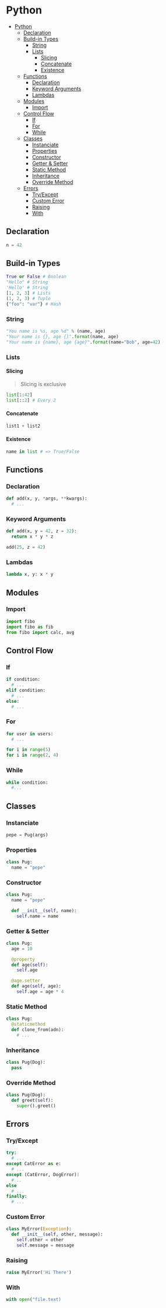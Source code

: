 # Python
<!-- TOC -->

- [Python](#python)
  - [Declaration](#declaration)
  - [Build-in Types](#build-in-types)
    - [String](#string)
    - [Lists](#lists)
      - [Slicing](#slicing)
      - [Concatenate](#concatenate)
      - [Existence](#existence)
  - [Functions](#functions)
    - [Declaration](#declaration-1)
    - [Keyword Arguments](#keyword-arguments)
    - [Lambdas](#lambdas)
  - [Modules](#modules)
    - [Import](#import)
  - [Control Flow](#control-flow)
    - [If](#if)
    - [For](#for)
    - [While](#while)
  - [Classes](#classes)
    - [Instanciate](#instanciate)
    - [Properties](#properties)
    - [Constructor](#constructor)
    - [Getter & Setter](#getter--setter)
    - [Static Method](#static-method)
    - [Inheritance](#inheritance)
    - [Override Method](#override-method)
  - [Errors](#errors)
    - [Try/Except](#tryexcept)
    - [Custom Error](#custom-error)
    - [Raising](#raising)
    - [With](#with)

<!-- /TOC -->
## Declaration
```python
n = 42
```

## Build-in Types
```python
True or False # Boolean
"Hello" # String
'Hello' # String
[1, 2, 3] # Lists
(1, 2, 3) # Tuple
{"foo": "var"} # Hash
```

### String
```python
"You name is %s, age %d" % (name, age)
"Your name is {}, age {}".format(name, age)
"Your name is {name}, age {age}".format(name="Bob", age=42)
```

### Lists

#### Slicing
> Slicing is exclusive
```python
list[1:42]
list[::2] # Every 2
```

#### Concatenate
```python
list1 + list2
```

#### Existence
```python
name in list # => True/False
```

## Functions

### Declaration
```python
def add(x, y, *args, **kwargs):
  # ...
```

### Keyword Arguments
```python
def add(x, y = 42, z = 32):
  return x * y * z

add(25, z = 42)
```

### Lambdas
```python
lambda x, y: x * y
```

## Modules

### Import
```python
import fibo
import fibo as fib
from fibo import calc, avg
```

## Control Flow

### If
```python
if condition:
  # ...
elif condition:
  # ...
else:
  # ...
```

### For
```python
for user in users:
  # ...

for i in range(5)
for i in range(2, 4)
```

### While
```python
while condition:
  #...
```

## Classes

### Instanciate
```python
pepe = Pug(args)
```

### Properties
```python
class Pug:
  name = "pepe"
```

### Constructor
```python
class Pug:
  name = "pepe"

  def __init__(self, name):
    self.name = name
```

### Getter & Setter
```python
class Pug:
  age = 10

  @property
  def age(self):
    self.age

  @age.setter
  def age(self, age):
    self.age = age * 4
```

### Static Method
```python
class Pug:
  @staticmethod
  def clone_from(adn):
    # ...
```

### Inheritance
```python
class Pug(Dog):
  pass
```

### Override Method
```python
class Pug(Dog):
  def greet(self):
    super().greet()
```
## Errors

### Try/Except
```python
try:
  # ...
except CatError as e:
  # ...
except (CatError, DogError):
  # ..
else
  # ...
finally:
  # ...
```

### Custom Error
```python
class MyError(Exception):
  def __init__(self, other, message):
    self.other = other
    self.message = message
```

### Raising
```python
raise MyError('Hi There')
```

### With
```python
with open("file.text)
```